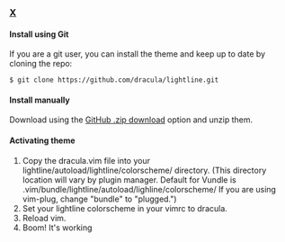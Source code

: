 ### [X](http://link-to-x.com)

#### Install using Git

If you are a git user, you can install the theme and keep up to date by cloning the repo:

    $ git clone https://github.com/dracula/lightline.git

#### Install manually

Download using the [GitHub .zip download](https://github.com/dracula/lightline/archive/master.zip) option and unzip them.

#### Activating theme

1. Copy the dracula.vim file into your lightline/autoload/lightline/colorscheme/ directory.
 (This directory location will vary by plugin manager. Default for Vundle is .vim/bundle/lightline/autoload/lighline/colorscheme/  If you are using vim-plug, change "bundle" to "plugged.")
2. Set your lightline colorscheme in your vimrc to dracula.
3. Reload vim.
4. Boom! It's working
